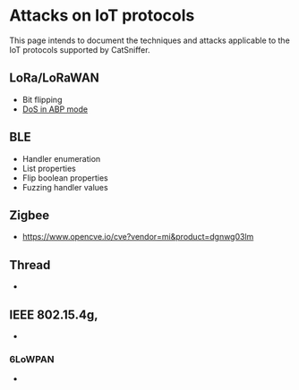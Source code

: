 # Attacks on IoT protocols

This page intends to document the techniques and attacks applicable to the IoT protocols supported by CatSniffer.

## LoRa/LoRaWAN

- Bit flipping
- [DoS in ABP mode](https://ieeexplore.ieee.org/document/8366983/authors#authors)


## BLE
- Handler enumeration
- List properties
- Flip boolean properties
- Fuzzing handler values

## Zigbee
- https://www.opencve.io/cve?vendor=mi&product=dgnwg03lm

## Thread
- 

## IEEE 802.15.4g,
-

### 6LoWPAN
- 
